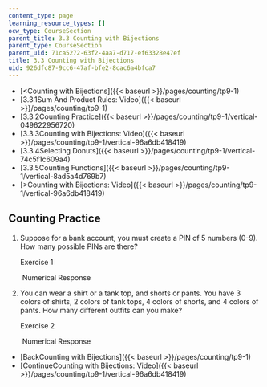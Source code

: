 ```yaml
---
content_type: page
learning_resource_types: []
ocw_type: CourseSection
parent_title: 3.3 Counting with Bijections
parent_type: CourseSection
parent_uid: 71ca5272-63f2-4aa7-d717-ef63328e47ef
title: 3.3 Counting with Bijections
uid: 926dfc87-9cc6-47af-bfe2-8cac6a4bfca7
---
```


*   [\<Counting with Bijections]({{< baseurl >}}/pages/counting/tp9-1)
*   [3.3.1Sum And Product Rules: Video]({{< baseurl >}}/pages/counting/tp9-1)
*   [3.3.2Counting Practice]({{< baseurl >}}/pages/counting/tp9-1/vertical-049622956720)
*   [3.3.3Counting with Bijections: Video]({{< baseurl >}}/pages/counting/tp9-1/vertical-96a6db418419)
*   [3.3.4Selecting Donuts]({{< baseurl >}}/pages/counting/tp9-1/vertical-74c5f1c609a4)
*   [3.3.5Counting Functions]({{< baseurl >}}/pages/counting/tp9-1/vertical-8ad5a4d769b7)
*   [\>Counting with Bijections: Video]({{< baseurl >}}/pages/counting/tp9-1/vertical-96a6db418419)

Counting Practice
-----------------

  

1.  Suppose for a bank account, you must create a PIN of 5 numbers (0-9). How many possible PINs are there?
    
    Exercise 1
    
    &nbsp;Numerical Response&nbsp;
    
  
3.  You can wear a shirt or a tank top, and shorts or pants. You have 3 colors of shirts, 2 colors of tank tops, 4 colors of shorts, and 4 colors of pants. How many different outfits can you make?
    
    Exercise 2
    
    &nbsp;Numerical Response&nbsp;
    

*   [BackCounting with Bijections]({{< baseurl >}}/pages/counting/tp9-1)
*   [ContinueCounting with Bijections: Video]({{< baseurl >}}/pages/counting/tp9-1/vertical-96a6db418419)